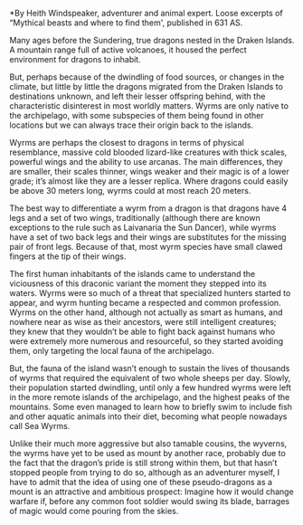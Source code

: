 *By Heith Windspeaker, adventurer and animal expert. Loose excerpts of “Mythical beasts and where to find them', published in 631 AS. 

Many ages before the Sundering, true dragons nested in the Draken Islands. A mountain range full of active volcanoes, it housed the perfect environment for dragons to inhabit. 

But, perhaps because of the dwindling of food sources, or changes in the climate, but little by little the dragons migrated from the Draken Islands to destinations unknown, and left their lesser offspring behind, with the characteristic disinterest in most worldly matters. Wyrms are only native to the archipelago, with some subspecies of them being found in other locations but we can always trace their origin back to the islands. 

Wyrms are perhaps the closest to dragons in terms of physical resemblance, massive cold blooded lizard-like creatures with thick scales, powerful wings and the ability to use arcanas. The main differences, they are smaller, their scales thinner, wings weaker and their magic is of a lower grade; it’s almost like they are a lesser replica. Where dragons could easily be above 30 meters long, wyrms could at most reach 20 meters. 

The best way to differentiate a wyrm from a dragon is that dragons have 4 legs and a set of two wings, traditionally (although there are known exceptions to the rule such as Laivanaria the Sun Dancer), while wyrms have a set of two back legs and their wings are substitutes for the missing pair of front legs. Because of that, most wyrm species have small clawed fingers at the tip of their wings. 

The first human inhabitants of the islands came to understand the viciousness of this draconic variant the moment they stepped into its waters. Wyrms were so much of a threat that specialized hunters started to appear, and wyrm hunting became a respected and common profession. Wyrms on the other hand, although not actually as smart as humans, and nowhere near as wise as their ancestors, were still intelligent creatures; they knew that they wouldn’t be able to fight back against humans who were extremely more numerous and resourceful, so they started avoiding them, only targeting the local fauna of the archipelago. 

But, the fauna of the island wasn’t enough to sustain the lives of thousands of wyrms that required the equivalent of two whole sheeps per day. Slowly, their population started dwindling, until only a few hundred wyrms were left in the more remote islands of the archipelago, and the highest peaks of the mountains. Some even managed to learn how to briefly swim to include fish and other aquatic animals into their diet, becoming what people nowadays call Sea Wyrms. 

Unlike their much more aggressive but also tamable cousins, the wyverns, the wyrms have yet to be used as mount by another race, probably due to the fact that the dragon’s pride is still strong within them, but that hasn’t stopped people from trying to do so, although as an adventurer myself, I have to admit that the idea of using one of these pseudo-dragons as a mount is an attractive and ambitious prospect: Imagine how it would change warfare if, before any common foot soldier would swing its blade, barrages of magic would come pouring from the skies.